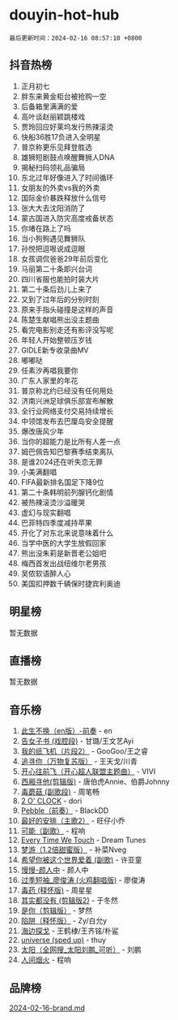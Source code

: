 # douyin-hot-hub

`最后更新时间：2024-02-16 08:57:10 +0800`

## 抖音热榜

1. 正月初七
1. 胖东来黄金柜台被抢购一空
1. 后备箱里满满的爱
1. 高叶谈赵丽颖跳楼戏
1. 贾玲回应好莱坞发行热辣滚烫
1. 快船36胜17负进入全明星
1. 普京称更乐见拜登胜选
1. 雄狮短剧鼓点唤醒舞狮人DNA
1. 揭秘扫码领礼品骗局
1. 东北过年好像进入了时间循环
1. 女朋友的外卖vs我的外卖
1. 国际金价暴跌释放什么信号
1. 张大大去沈阳消防了
1. 蒙古国进入防灾高度戒备状态
1. 你堵在路上了吗
1. 当小狗狗遇见舞狮队
1. 孙悦把逗哏说成逗眼
1. 女孩调侃爸爸29年前后变化
1. 马丽第二十条即兴台词
1. 四川省服也能拍时装大片
1. 第二十条后劲儿上来了
1. 又到了过年后的分别时刻
1. 原来手指头碰撞是这样的声音
1. 陈楚生献唱熊出没主题曲
1. 看完电影别走还有影评没写呢
1. 年轻人开始整顿压岁钱
1. GIDLE新专收录曲MV
1. 嘟嘟哒
1. 任素汐再唱我要你
1. 广东人家里的年花
1. 普京称北约已经没有任何用处
1. 济南兴洲足球俱乐部宣布解散
1. 全行业网络支付交易持续增长
1. 中领馆发布去巴厘岛安全提醒
1. 爆改唐风少年
1. 当你的超能力是比所有人差一点
1. 姆巴佩告知巴黎赛季结束离队
1. 是谁2024还在听失恋无罪
1. 小美满翻唱
1. FIFA最新排名国足下降9位
1. 第二十条韩明前列腺钙化剧情
1. 被热辣滚烫沙溢暖哭
1. 虚幻与现实翻唱
1. 巴菲特四季度减持苹果
1. 开化了对东北来说意味着什么
1. 当学中医的大学生放假回家
1. 熊出没朱莉是新晋老公姐吧
1. 梅西首发出战纽维尔老男孩
1. 吴侬软语醉人心
1. 美国扣押数千辆保时捷宾利奥迪

## 明星榜

暂无数据

## 直播榜

暂无数据

## 音乐榜

1. [此生不换（en版）-前奏](https://sf5-hl-cdn-tos.douyinstatic.com/obj/tos-cn-ve-2774/oMDvUGwhKrKYDEqXiMYEwxZqBWIJFA92CiLAO) - en
1. [告女子书 (戏腔段)](https://sf5-hl-cdn-tos.douyinstatic.com/obj/tos-cn-ve-2774/osCCzFxWgstBDi92ZfBB4ht7gQENBmQMAl0eI6) - 甘璐/王文艺Ayi
1. [我的纸飞机（片段2）](https://sf5-hl-cdn-tos.douyinstatic.com/obj/tos-cn-ve-2774/oM2ZrKcg2CD5AeRB2gkeXOFB1IxAGJdZPazYHf) - GooGoo/王之睿
1. [追寻你（万物复苏版）](https://sf5-hl-cdn-tos.douyinstatic.com/obj/tos-cn-ve-2774/oYeAZJsbjIDit9APmBg8u6uDUQnHmoCf3gbo74) - 王天戈/川青
1. [开心往前飞（开心超人联盟主题曲）](https://sf5-hl-cdn-tos.douyinstatic.com/obj/tos-cn-ve-2774/9d8fb7c82cf1421fb93a9fe925275e0a) - VIVI
1. [西厢寻他(剪辑版)](https://sf5-hl-cdn-tos.douyinstatic.com/obj/tos-cn-ve-2774/oUsAVfAQKlRNxEv5qxvIB8o5qmIWUcXbzJKJhw) - 唐伯虎Annie、伯爵Johnny
1. [毒蘑菇 (副歌段)](https://sf6-cdn-tos.douyinstatic.com/obj/tos-cn-ve-2774/ocDEUsfdLjxnlFXtfogBCiQCEqYB7QZgZ8VViM) - 周笔畅
1. [2 O' CLOCK](https://sf5-hl-cdn-tos.douyinstatic.com/obj/tos-cn-ve-2774/oIUBICeqlYQHTigCBOnCMlwBZJkgiBjt1oDfbg) - dori
1. [Pebble（前奏）](https://sf3-cdn-tos.douyinstatic.com/obj/tos-cn-ve-2774/5e6913036e674b34b92df6abd1361f00) - BlackDD
1. [最好的安排（主歌2）](https://sf3-cdn-tos.douyinstatic.com/obj/tos-cn-ve-2774/oMMZX1DuHpMwgoDztBmZswgQnbCeeANZxBHkFY) - 旺仔小乔
1. [可能（副歌）](https://sf6-cdn-tos.douyinstatic.com/obj/tos-cn-ve-2774/cde1731888894259b333569393c2fb51) - 程响
1. [Every Time We Touch](https://sf5-hl-cdn-tos.douyinstatic.com/obj/tos-cn-ve-2774/ogN6lUKQeBBfEVhIOMikG1CcJjugxk1tztZyhP) - Dream Tunes
1. [梦游（1.2倍甜蜜版）](https://sf5-hl-cdn-tos.douyinstatic.com/obj/tos-cn-ve-2774/o4gyAUm8hwufoEABmwVIiQtHsFuGzAEEWtNMzo) - 补菜Nveg
1. [希望你被这个世界爱着 (副歌)](https://sf5-hl-cdn-tos.douyinstatic.com/obj/tos-cn-ve-2774/oUHCmWQfZlE3QQBKBeD8rCFLpJzPgCpImhsxMt) - 许亚童
1. [慢慢-颜人中](https://sf3-cdn-tos.douyinstatic.com/obj/tos-cn-ve-2774/ocjHNfBXdBxQNC8ZGAeoLMFTUgtBg8bkExunDC) - 颜人中
1. [过季短袖_廖俊涛 (火鸡翻唱版)](https://sf3-cdn-tos.douyinstatic.com/obj/tos-cn-ve-2774/ogQVJl0tRBKxQgZji7YClFEBrVDeHpPTWfCZbQ) - 廖俊涛
1. [毒药 (释怀版)](https://sf3-cdn-tos.douyinstatic.com/obj/tos-cn-ve-2774/oYILMEAzspdZBIzy4frJNB8ZHPHWAhiwowd4Ad) - 周星星
1. [其实都没有 (剪辑版2)](https://sf5-hl-cdn-tos.douyinstatic.com/obj/tos-cn-ve-2774/oEBNQenHZtBhxYjGgUDQk0BCHTigQafgFlbQ7k) - 于冬然
1. [是你（剪辑版）](https://sf5-hl-cdn-tos.douyinstatic.com/obj/tos-cn-ve-2774/46019dae783c4c969944217fe1cfafc4) - 梦然
1. [陷阱（释怀版）](https://sf5-hl-cdn-tos.douyinstatic.com/obj/tos-cn-ve-2774/oE8C21LeZrzKLDFfQYgMzx4GAIHageG5IzayY7) - Zy/白允y
1. [海边探戈](https://sf3-cdn-tos.douyinstatic.com/obj/tos-cn-ve-2774/os9gE0VQCGqt6VQkZDyBBYvfSDY0QFe3vVmubn) - 王鹤棣/王齐铭/朴鲨
1. [universe (sped up)](https://sf5-hl-cdn-tos.douyinstatic.com/obj/tos-cn-ve-2774/oIQnurQLDCsdYeegkM4CKuVb23MZBXtX6QB8bv) - thuy
1. [太阳（全网搜_太阳刘鹏_可听）](https://sf5-hl-cdn-tos.douyinstatic.com/obj/tos-cn-ve-2774/ogWbyIQnlBFImVbeDocRdCIYtBHlbJXgfZMvgz) - 刘鹏
1. [人间烟火](https://sf6-cdn-tos.douyinstatic.com/obj/tos-cn-ve-2774/947983139f35446684610238bba8e7a9) - 程响

## 品牌榜

[2024-02-16-brand.md](2024-02-16-brand.md)
